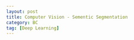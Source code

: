 ```yaml
---
layout: post
title: Computer Vision - Sementic Segmentation  
category: BC
tag: [Deep Learning]
---
```

